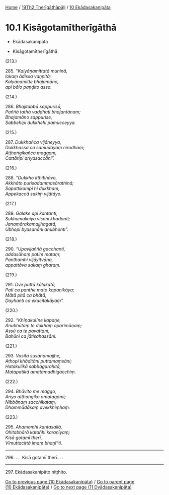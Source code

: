 
[Home](/) / [19Th2 Therīgāthāpāḷi](../../19Th2.md) / [10 Ekādasakanipāta](../10.md)

# 10.1 Kisāgotamītherīgāthā

* Ekādasakanipāta

* Kisāgotamītherīgāthā

(213.)

285\. _“Kalyāṇamittatā muninā,_  
_lokaṃ ādissa vaṇṇitā;_  
_Kalyāṇamitte bhajamāno,_  
_api bālo paṇḍito assa._  


(214.)

286\. _Bhajitabbā sappurisā,_  
_Paññā tathā vaḍḍhati bhajantānaṃ;_  
_Bhajamāno sappurise,_  
_Sabbehipi dukkhehi pamucceyya._  


(215.)

287\. _Dukkhañca vijāneyya,_  
_Dukkhassa ca samudayaṃ nirodhaṃ;_  
_Aṭṭhaṅgikañca maggaṃ,_  
_Cattāripi ariyasaccāni”._  


(216.)

288\. _“Dukkho itthibhāvo,_  
_Akkhāto purisadammasārathinā;_  
_Sapattikampi hi dukkhaṃ,_  
_Appekaccā sakiṃ vijātāyo._  


(217.)

289\. _Galake api kantanti,_  
_Sukhumāliniyo visāni khādanti;_  
_Janamārakamajjhagatā,_  
_Ubhopi byasanāni anubhonti”._  


(218.)

290\. _“Upavijaññā gacchantī,_  
_addasāhaṃ patiṃ mataṃ;_  
_Panthamhi vijāyitvāna,_  
_appattāva sakaṃ gharaṃ._  


(219.)

291\. _Dve puttā kālakatā,_  
_Patī ca panthe mato kapaṇikāya;_  
_Mātā pitā ca bhātā,_  
_Ḍayhanti ca ekacitakāyaṃ”._  


(220.)

292\. _“Khīṇakulīne kapaṇe,_  
_Anubhūtaṃ te dukhaṃ aparimāṇaṃ;_  
_Assū ca te pavattaṃ,_  
_Bahūni ca jātisahassāni._  


(221.)

293\. _Vasitā susānamajjhe,_  
_Athopi khāditāni puttamaṃsāni;_  
_Hatakulikā sabbagarahitā,_  
_Matapatikā amatamadhigacchiṃ._  


(222.)

294\. _Bhāvito me maggo,_  
_Ariyo aṭṭhaṅgiko amatagāmī;_  
_Nibbānaṃ sacchikataṃ,_  
_Dhammādāsaṃ avekkhiṃhaṃ._  


(223.)

295\. _Ahamamhi kantasallā,_  
_Ohitabhārā katañhi karaṇīyaṃ;_  
_Kisā gotamī therī,_  
_Vimuttacittā imaṃ bhaṇī”ti._  


---

296\. …  Kisā gotamī therī… .



---

297\. Ekādasakanipāto niṭṭhito.



[Go to previous page (10 Ekādasakanipāta)](../10.md) / [Go to parent page (10 Ekādasakanipāta)](../10.md) / [Go to next page (11 Dvādasakanipāta)](../11.md)


